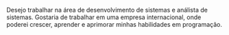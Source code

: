 Desejo trabalhar na área de desenvolvimento de sistemas e análista de sistemas.
Gostaria de trabalhar em uma empresa internacional, onde poderei crescer, aprender e aprimorar minhas habilidades em programação.
